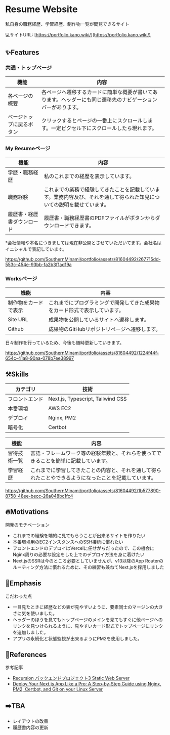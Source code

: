 

# Resume Website

私自身の職務経歴、学習経歴、制作物一覧が閲覧できるサイト

💻サイトURL: [https://portfolio.kano.wiki/](https://portfolio.kano.wiki/)

## ✨Features

### 共通・トップページ

| 機能 | 内容 |
| --- | --- |
| 各ページの概要 | 各ページへ遷移するカードに簡単な概要が書いてあります。ヘッダーにも同じ遷移先のナビゲーションバーがあります。 |
| ページトップに戻るボタン | クリックするとページの一番上にスクロールします。一定ピクセル下にスクロールしたら現れます。 |

### My Resumeページ

| 機能 | 内容 |
| --- | --- |
| 学歴・職務経歴 | 私のこれまでの経歴を表示しています。 |
| 職務経験 | これまでの業務で経験してきたことを記載しています。業務内容及び、それを通して得られた知見についての説明を載せています。 |
| 履歴書・経歴書ダウンロード | 履歴書・職務経歴書のPDFファイルがボタンからダウンロードできます。 |

*会社情報や本名につきましては現在非公開とさせていただいてます。会社名はイニシャルで表記しています。


https://github.com/SouthernMinami/portfolio/assets/81604492/267715dd-553c-454e-93bb-fa2b3f1ad19a


### Worksページ

| 機能 | 内容 |
| --- | --- |
| 制作物をカードで表示 | これまでにプログラミングで開発してきた成果物をカード形式で表示しています。 |
| Site URL | 成果物を公開しているサイトへ遷移します。 |
| Github | 成果物のGitHubリポジトリページへ遷移します。 |

日々制作を行っているため、今後も随時更新していきます。


https://github.com/SouthernMinami/portfolio/assets/81604492/1224f44f-654c-41a8-90aa-078b7ee38997


## ⚒️Skills

| カテゴリ | 技術 |
| --- | --- |
| フロントエンド | Next.js, Typescript, Tailwind CSS |
| 本番環境 | AWS EC2 |
| デプロイ | Nginx, PM2 |
| 暗号化 | Certbot |

| 機能 | 内容 |
| --- | --- |
| 習得技術一覧 | 言語・フレームワーク等の経験年数と、それらを使ってできることを簡単に記載しています。 |
| 学習経歴 | これまでに学習してきたことの内容と、それを通して得られたことやできるようになったことを記載しています。 |


https://github.com/SouthernMinami/portfolio/assets/81604492/1b577890-8758-48ee-becc-26a048bc1fc4


## 🔥Motivations

開発のモチベーション

- これまでの経験を端的に見てもらうことが出来るサイトを作りたい
- 本番環境用のEC2インスタンスへのSSH接続に慣れたい
- フロントエンドのデプロイはVercelに任せがちだったので、この機会にNginx周りの必要な設定をした上でのデプロイ方法を身に着けたい
- Next.jsのSSRは今のところ必要としていませんが、v13以降のApp Routerのルーティング方法に慣れるために、その練習も兼ねてNext.jsを採用しました

## 👀Emphasis

こだわった点

- 一目見たときに経歴などの表が見やすいように、要素同士のマージンの大きさに気を使いました。
- ヘッダーのほうを見てもトップページのメインを見てもすぐに他ページへのリンクを見つけられるように、見やすいカード形式でトップページにリンクを追加しました。
- アプリの永続化と状態監視が出来るようにPM2を使用しました。

## 🔖References

参考記事

- [Recursion バックエンドプロジェクト3 Static Web Server](https://recursionist.io/dashboard/course/33)
- [Deploy Your Next.js App Like a Pro: A Step-by-Step Guide using Nginx, PM2, Certbot, and Git on your Linux Server](https://dev.to/j3rry320/deploy-your-nextjs-app-like-a-pro-a-step-by-step-guide-using-nginx-pm2-certbot-and-git-on-your-linux-server-3286)

## ➡️TBA

- レイアウトの改善
- 履歴書内容の更新
